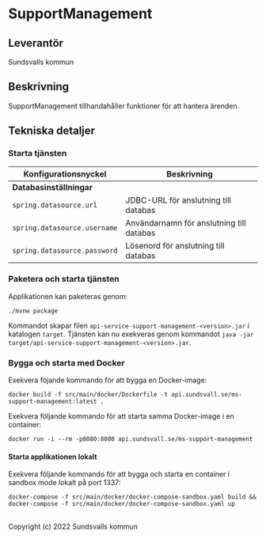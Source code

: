 # SupportManagement

## Leverantör

Sundsvalls kommun

## Beskrivning
SupportManagement tillhandahåller funktioner för att hantera ärenden.


## Tekniska detaljer

### Starta tjänsten

|Konfigurationsnyckel|Beskrivning|
|---|---|
|**Databasinställningar**||
|`spring.datasource.url`|JDBC-URL för anslutning till databas|
|`spring.datasource.username`|Användarnamn för anslutning till databas|
|`spring.datasource.password`|Lösenord för anslutning till databas|


### Paketera och starta tjänsten
Applikationen kan paketeras genom:

```
./mvnw package
```
Kommandot skapar filen `api-service-support-management-<version>.jar` i katalogen `target`. Tjänsten kan nu exekveras genom kommandot `java -jar target/api-service-support-management-<version>.jar`.

### Bygga och starta med Docker
Exekvera föjande kommando för att bygga en Docker-image:

```
docker build -f src/main/docker/Dockerfile -t api.sundsvall.se/ms-support-management:latest .
```

Exekvera följande kommando för att starta samma Docker-image i en container:

```
docker run -i --rm -p8080:8080 api.sundsvall.se/ms-support-management

```

#### Starta applikationen lokalt

Exekvera följande kommando för att bygga och starta en container i sandbox mode lokalt på port 1337:  

```
docker-compose -f src/main/docker/docker-compose-sandbox.yaml build && docker-compose -f src/main/docker/docker-compose-sandbox.yaml up
```


## 
Copyright (c) 2022 Sundsvalls kommun